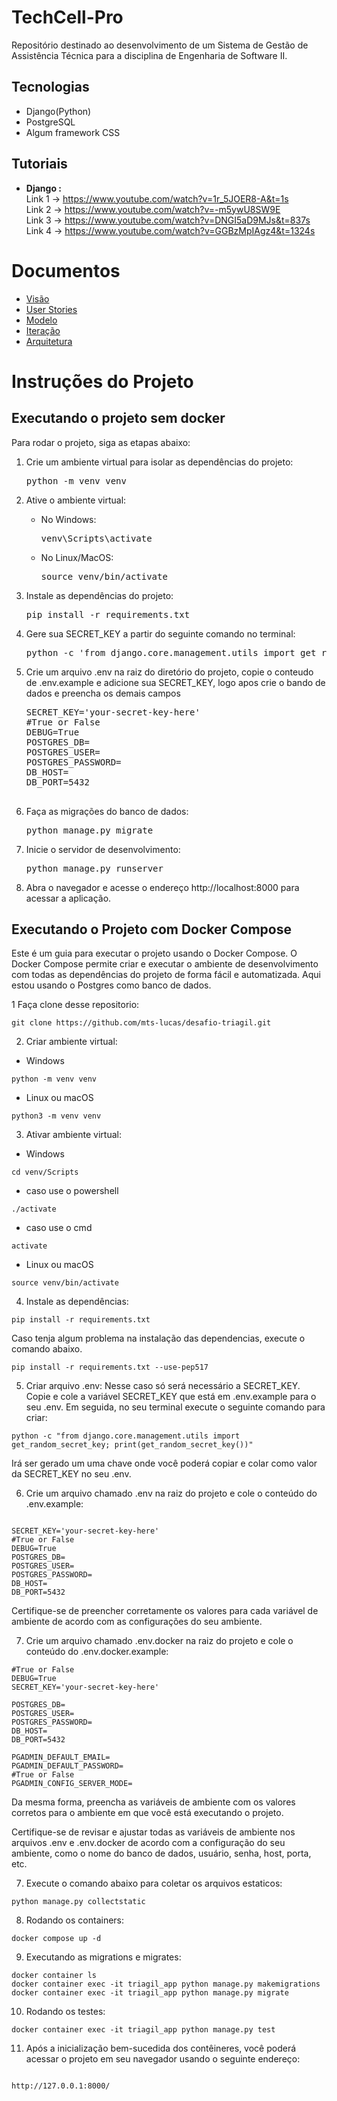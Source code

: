 # __TechCell-Pro__
Repositório destinado ao desenvolvimento de um Sistema de Gestão de Assistência Técnica para a disciplina de Engenharia de Software II. 

## __Tecnologias__
* Django(Python)
* PostgreSQL
* Algum framework CSS

## Tutoriais

* __Django :__
<br> Link 1 -> https://www.youtube.com/watch?v=1r_5JOER8-A&t=1s
<br> Link 2 -> https://www.youtube.com/watch?v=-m5ywU8SW9E
<br> Link 3 -> https://www.youtube.com/watch?v=DNGI5aD9MJs&t=837s
<br> Link 4 -> https://www.youtube.com/watch?v=GGBzMpIAgz4&t=1324s 

# Documentos
- [Visão](documentação/doc-visao.md)
- [User Stories](documentação/doc-userstories.md)   
- [Modelo](documentação/doc-modelos.md)
- [Iteração](documentação/plano-iteracoes.md)              
- [Arquitetura](documentação/doc-arquitetura.md)               

# Instruções do Projeto
<h2>Executando o projeto sem docker</h2>

<p>Para rodar o projeto, siga as etapas abaixo:</p>

<ol>

<li>Crie um ambiente virtual para isolar as dependências do projeto:</li>
    <pre>python -m venv venv</pre>

<li>Ative o ambiente virtual:</li>
<ul>
    <li>No Windows:</li>
    <pre>venv\Scripts\activate</pre>
    <li>No Linux/MacOS:</li>
    <pre>source venv/bin/activate</pre>
</ul>

<li>Instale as dependências do projeto:</li>
<pre>pip install -r requirements.txt</pre>

<li>Gere sua SECRET_KEY a partir do seguinte comando no terminal:</li>
<pre>python -c 'from django.core.management.utils import get_random_secret_key; print(get_random_secret_key())'
</pre>

<li>Crie um arquivo .env na raiz do diretório do projeto, copie o conteudo de .env.example e adicione sua SECRET_KEY, logo apos crie o bando de dados e preencha os demais campos</li>
<pre>
SECRET_KEY='your-secret-key-here'
#True or False
DEBUG=True
POSTGRES_DB=
POSTGRES_USER=
POSTGRES_PASSWORD=
DB_HOST=
DB_PORT=5432
  </pre>

<li>Faça as migrações do banco de dados:</li>
<pre>python manage.py migrate</pre>


<li>Inicie o servidor de desenvolvimento:</li>
<pre>python manage.py runserver</pre>

<li>Abra o navegador e acesse o endereço http://localhost:8000 para acessar a aplicação.</li>
</ol>

##  Executando o Projeto com Docker Compose
Este é um guia para executar o projeto usando o Docker Compose. O Docker Compose permite criar e executar o ambiente de desenvolvimento com todas as dependências do projeto de forma fácil e automatizada. Aqui estou usando o Postgres como banco de dados.


1 Faça clone desse repositorio:
```console
git clone https://github.com/mts-lucas/desafio-triagil.git
```
2. Criar ambiente virtual:
- Windows
```console
python -m venv venv
```
- Linux ou macOS
```console
python3 -m venv venv
```

3. Ativar ambiente virtual:
- Windows
```console
cd venv/Scripts
```
- caso use o powershell
```console
./activate
```
- caso use o cmd
```console
activate
```
- Linux ou macOS
```console
source venv/bin/activate
```

4. Instale as dependências:
```console
pip install -r requirements.txt
```
Caso tenja algum problema na instalação das dependencias, execute o comando abaixo.
```console
pip install -r requirements.txt --use-pep517
```

5. Criar arquivo .env:
Nesse caso só será necessário a SECRET_KEY. Copie e cole a variável SECRET_KEY que está em .env.example para o seu .env. Em seguida, no seu terminal execute o seguinte comando para criar:

```console
python -c "from django.core.management.utils import get_random_secret_key; print(get_random_secret_key())"
```
Irá ser gerado um uma chave onde você poderá copiar e colar  como valor da SECRET_KEY no seu .env.

6. Crie um arquivo chamado .env na raiz do projeto e cole o conteúdo do .env.example:
```console

SECRET_KEY='your-secret-key-here'
#True or False
DEBUG=True
POSTGRES_DB=
POSTGRES_USER=
POSTGRES_PASSWORD=
DB_HOST=
DB_PORT=5432

```
Certifique-se de preencher corretamente os valores para cada variável de ambiente de acordo com as configurações do seu ambiente.

7. Crie um arquivo chamado .env.docker na raiz do projeto e cole o conteúdo do .env.docker.example:
```console
#True or False
DEBUG=True
SECRET_KEY='your-secret-key-here'

POSTGRES_DB=
POSTGRES_USER=
POSTGRES_PASSWORD=
DB_HOST=
DB_PORT=5432

PGADMIN_DEFAULT_EMAIL=
PGADMIN_DEFAULT_PASSWORD=
#True or False
PGADMIN_CONFIG_SERVER_MODE=
```

  Da mesma forma, preencha as variáveis de ambiente com os valores corretos para o ambiente em que você está executando o projeto.

  Certifique-se de revisar e ajustar todas as variáveis de ambiente nos arquivos .env e .env.docker de acordo com a configuração do seu ambiente, como o nome do banco de dados, usuário, senha, host, porta, etc.

7. Execute o comando abaixo para coletar os arquivos estaticos:
```console
python manage.py collectstatic
```

8. Rodando os containers:
```console
docker compose up -d
```

9. Executando as migrations e migrates:
```console
docker container ls
docker container exec -it triagil_app python manage.py makemigrations
docker container exec -it triagil_app python manage.py migrate
```
10. Rodando os testes:
```console
docker container exec -it triagil_app python manage.py test       
```

11. Após a inicialização bem-sucedida dos contêineres, você poderá acessar o projeto em seu navegador usando o seguinte endereço:

```console

http://127.0.0.1:8000/
```
